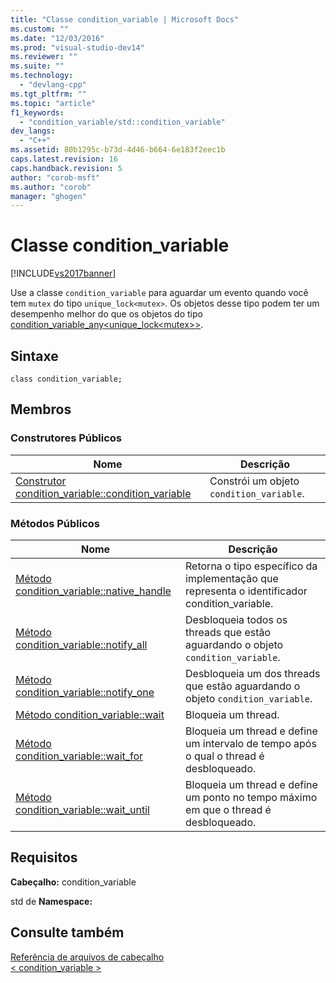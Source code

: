 ```yaml
---
title: "Classe condition_variable | Microsoft Docs"
ms.custom: ""
ms.date: "12/03/2016"
ms.prod: "visual-studio-dev14"
ms.reviewer: ""
ms.suite: ""
ms.technology: 
  - "devlang-cpp"
ms.tgt_pltfrm: ""
ms.topic: "article"
f1_keywords: 
  - "condition_variable/std::condition_variable"
dev_langs: 
  - "C++"
ms.assetid: 80b1295c-b73d-4d46-b664-6e183f2eec1b
caps.latest.revision: 16
caps.handback.revision: 5
author: "corob-msft"
ms.author: "corob"
manager: "ghogen"
---
```

# Classe condition_variable
[!INCLUDE[vs2017banner](../assembler/inline/includes/vs2017banner.md)]

Use a classe `condition_variable` para aguardar um evento quando você tem `mutex` do tipo `unique_lock<mutex>`.  Os objetos desse tipo podem ter um desempenho melhor do que os objetos do tipo [condition\_variable\_any\<unique\_lock\<mutex\>\>](../standard-library/condition-variable-any-class.md).  
  
## Sintaxe  
  
```  
class condition_variable;  
```  
  
## Membros  
  
### Construtores Públicos  
  
|Nome|Descrição|  
|----------|---------------|  
|[Construtor condition\_variable::condition\_variable](../Topic/condition_variable::condition_variable%20Constructor.md)|Constrói um objeto `condition_variable`.|  
  
### Métodos Públicos  
  
|Nome|Descrição|  
|----------|---------------|  
|[Método condition\_variable::native\_handle](../Topic/condition_variable::native_handle%20Method.md)|Retorna o tipo específico da implementação que representa o identificador condition\_variable.|  
|[Método condition\_variable::notify\_all](../Topic/condition_variable::notify_all%20Method.md)|Desbloqueia todos os threads que estão aguardando o objeto `condition_variable`.|  
|[Método condition\_variable::notify\_one](../Topic/condition_variable::notify_one%20Method.md)|Desbloqueia um dos threads que estão aguardando o objeto `condition_variable`.|  
|[Método condition\_variable::wait](../Topic/condition_variable::wait%20Method.md)|Bloqueia um thread.|  
|[Método condition\_variable::wait\_for](../Topic/condition_variable::wait_for%20Method.md)|Bloqueia um thread e define um intervalo de tempo após o qual o thread é desbloqueado.|  
|[Método condition\_variable::wait\_until](../Topic/condition_variable::wait_until%20Method.md)|Bloqueia um thread e define um ponto no tempo máximo em que o thread é desbloqueado.|  
  
## Requisitos  
 **Cabeçalho:** condition\_variable  
  
 std de **Namespace:**  
  
## Consulte também  
 [Referência de arquivos de cabeçalho](../standard-library/cpp-standard-library-header-files.md)   
 [\< condition\_variable \>](../standard-library/condition-variable.md)